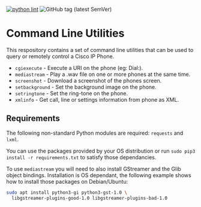[![python lint](https://github.com/usecallmanagernz/commands/actions/workflows/pylint.yml/badge.svg?branch=master)](https://github.com/usecallmanagernz/commands/actions/workflows/pylint.yml) ![GitHub tag (latest SemVer)](https://img.shields.io/github/v/tag/usecallmanagernz/commands?color=blue&label=version&sort=semver)

# Command Line Utilities

This respository contains a set of command line utilities that 
can be used to query or remotely control a Cisco IP Phone.

* `cgiexecute` - Execute a URI on the phone (eg: Dial:).
* `mediastream` - Play a .wav file on one or more phones at the same time.
* `screenshot` - Download a screenshot of the phones screen.
* `setbackground` - Set the background image on the phone.
* `setringtone` - Set the ring-tone on the phone.
* `xmlinfo` - Get call, line or settings information from phone as XML.

## Requirements

The following non-standard Python modules are required: `requests` and `lxml`.

You can use the packages provided by your OS distribution or run
`sudo pip3 install -r requirements.txt` to satisfy those dependancies.

To use `mediastream` you will need to also install GStreamer and the Glib
object bindings. Installation is OS dependant, the following example shows how
to install those packages on Debian/Ubuntu:

```sh
sudo apt install python3-gi python3-gst-1.0 \
  libgstreamer-plugins-good-1.0 libgstreamer-plugins-bad-1.0
```
